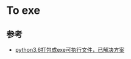 
# To exe

## 参考

- [python3.6打包成exe可执行文件，已解决方案](https://blog.csdn.net/qq_35203425/article/details/78568141)

